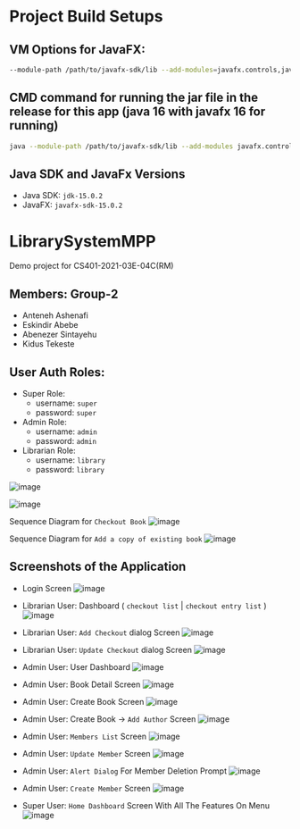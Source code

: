 # Project Build Setups

## VM Options for JavaFX:
```bash
--module-path /path/to/javafx-sdk/lib --add-modules=javafx.controls,javafx.fxml
```

## CMD command for running the jar file in the release for this app (java 16 with javafx 16 for running)
```bash
java --module-path /path/to/javafx-sdk/lib --add-modules javafx.controls,javafx.fxml -jar LibrarySystemMPP.jar
```

## Java SDK and JavaFx Versions
 - Java SDK: `jdk-15.0.2`
 - JavaFX: `javafx-sdk-15.0.2`

# LibrarySystemMPP
Demo  project for CS401-2021-03E-04C(RM)

## Members: Group-2
- Anteneh Ashenafi
- Eskindir Abebe
- Abenezer Sintayehu
- Kidus Tekeste

## User Auth Roles:
- Super Role:
   - username: `super`
   - password: `super`
- Admin Role:
   - username: `admin`
   - password: `admin`
- Librarian Role:
   - username: `library`
   - password: `library`

![image](https://user-images.githubusercontent.com/18373774/113563589-91b00b80-95cd-11eb-9b58-7c3df0ab195d.png)

![image](https://user-images.githubusercontent.com/18373774/113563612-a1c7eb00-95cd-11eb-9fa1-9fe2900d3bbf.png)

Sequence Diagram for `Checkout Book`
![image](https://user-images.githubusercontent.com/18373774/113563646-adb3ad00-95cd-11eb-8830-d3b226aff025.png)

Sequence Diagram for `Add a copy of existing book`
![image](https://user-images.githubusercontent.com/18373774/113563672-b86e4200-95cd-11eb-9250-6ff29193c165.png)

## Screenshots of the Application
 - Login Screen
 ![image](https://user-images.githubusercontent.com/18373774/113563733-da67c480-95cd-11eb-8d4c-874a78cfb15b.png)
 
 - Librarian User: Dashboard ( `checkout list` | `checkout entry list` )
 ![image](https://user-images.githubusercontent.com/18373774/113563842-05521880-95ce-11eb-91c5-a1d4b63cc258.png)

 - Librarian User: `Add Checkout` dialog Screen
 ![image](https://user-images.githubusercontent.com/18373774/113563955-2ca8e580-95ce-11eb-9e43-f3436f9e3485.png)
 
 - Librarian User: `Update Checkout` dialog Screen
 ![image](https://user-images.githubusercontent.com/18373774/113564111-637efb80-95ce-11eb-9a26-621df0f804f7.png)
 
 - Admin User: User Dashboard
 ![image](https://user-images.githubusercontent.com/18373774/113564339-d6887200-95ce-11eb-918a-e0e2b7e56068.png)

 - Admin User: Book Detail Screen
 ![image](https://user-images.githubusercontent.com/18373774/113564412-f61f9a80-95ce-11eb-9e61-c328664493fb.png)

 - Admin User: Create Book Screen
 ![image](https://user-images.githubusercontent.com/18373774/113564465-10f20f00-95cf-11eb-9718-81243317b4c6.png)

 - Admin User: Create Book -> `Add Author` Screen
 ![image](https://user-images.githubusercontent.com/18373774/113564642-557daa80-95cf-11eb-9ad1-c6135f0e72a0.png)

 - Admin User: `Members List` Screen
 ![image](https://user-images.githubusercontent.com/18373774/113564741-77772d00-95cf-11eb-97bc-c77a6811d08e.png)
 
 - Admin User: `Update Member` Screen
 ![image](https://user-images.githubusercontent.com/18373774/113564929-c7ee8a80-95cf-11eb-911e-e0d52a129d53.png)
 
 - Admin User: `Alert Dialog` For Member Deletion Prompt
 ![image](https://user-images.githubusercontent.com/18373774/113565028-f1a7b180-95cf-11eb-8e22-48eea7717d1b.png)
 
 - Admin User: `Create Member` Screen
 ![image](https://user-images.githubusercontent.com/18373774/113565091-0e43e980-95d0-11eb-890a-76bf3261ff71.png)
 
 - Super User: `Home Dashboard` Screen With All The Features On Menu
 ![image](https://user-images.githubusercontent.com/18373774/113565215-42b7a580-95d0-11eb-86b7-e2cfae134801.png)






